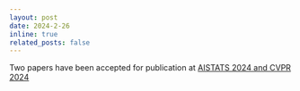 ```yaml
---
layout: post
date: 2024-2-26 
inline: true
related_posts: false
---
```


Two papers have been accepted for publication at [AISTATS 2024 and CVPR 2024](https://zijunjkl.github.io/publications/)
